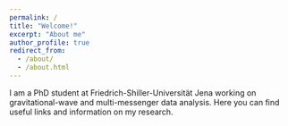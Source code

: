 ```yaml
---
permalink: /
title: "Welcome!"
excerpt: "About me"
author_profile: true
redirect_from: 
  - /about/
  - /about.html
---
```


I am a PhD student at Friedrich-Shiller-Universität Jena
working on gravitational-wave and multi-messenger data analysis.
Here you can find useful links and information on my research.

